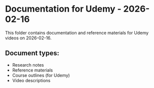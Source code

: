 # Documentation for Udemy - 2026-02-16

This folder contains documentation and reference materials for Udemy videos on 2026-02-16.

## Document types:
- Research notes
- Reference materials
- Course outlines (for Udemy)
- Video descriptions
